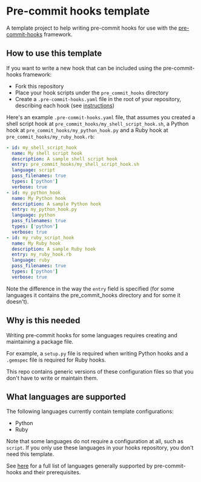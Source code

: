 # Pre-commit hooks template

A template project to help writing pre-commit hooks for use with the [pre-commit-hooks](https://pre-commit.com) framework.

## How to use this template

If you want to write a new hook that can be included using the pre-commit-hooks framework:

- Fork this repository
- Place your hook scripts under the `pre_commit_hooks` directory
- Create a `.pre-commit-hooks.yaml` file in the root of your repository, describing each hook (see [instructions](https://pre-commit.com/#new-hooks))

Here's an example `.pre-commit-hooks.yaml` file, that assumes you created a shell script hook at `pre_commit_hooks/my_shell_script_hook.sh`, a Python hook at `pre_commit_hooks/my_python_hook.py` and a Ruby hook at `pre_commit_hooks/my_ruby_hook.rb`:

```yaml
- id: my_shell_script_hook
  name: My shell script hook
  description: A sample shell script hook
  entry: pre_commit_hooks/my_shell_script_hook.sh
  language: script
  pass_filenames: true
  types: ['python']
  verbose: true
- id: my_python_hook
  name: My Python hook
  description: A sample Python hook
  entry: my_python_hook.py
  language: python
  pass_filenames: true
  types: ['python']
  verbose: true
- id: my_ruby_script_hook
  name: My Ruby hook
  description: A sample Ruby hook
  entry: my_ruby_hook.rb
  language: ruby
  pass_filenames: true
  types: ['python']
  verbose: true
```

Note the difference in the way the `entry` field is specified (for some languages it contains the pre_commit_hooks directory and for some it doesn't).

## Why is this needed

Writing pre-commit hooks for some languages requires creating and maintaining a package file.

For example, a `setup.py` file is required when writing Python hooks and a `.gemspec` file is required for Ruby hooks.

This repo contains generic versions of these configuration files so that you don't have to write or maintain them.

## What languages are supported

The following languages currently contain template configurations:

- Python
- Ruby

Note that some languages do not require a configuration at all, such as `script`.
If you only use these languages in your hooks repository, you don't need this template.

See [here](https://pre-commit.com/#supported-languages) for a full list of languages generally supported by pre-commit-hooks and their prerequisites.
